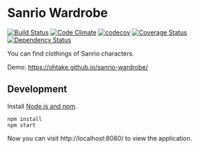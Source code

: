 # Sanrio Wardrobe

[![Build Status](https://travis-ci.org/ohtake/sanrio-wardrobe.svg?branch=master)](https://travis-ci.org/ohtake/sanrio-wardrobe)
[![Code Climate](https://codeclimate.com/github/ohtake/sanrio-wardrobe/badges/gpa.svg)](https://codeclimate.com/github/ohtake/sanrio-wardrobe)
[![codecov](https://codecov.io/gh/ohtake/sanrio-wardrobe/branch/master/graph/badge.svg)](https://codecov.io/gh/ohtake/sanrio-wardrobe)
[![Coverage Status](https://coveralls.io/repos/github/ohtake/sanrio-wardrobe/badge.svg?branch=master)](https://coveralls.io/github/ohtake/sanrio-wardrobe?branch=master)
[![Dependency Status](https://www.versioneye.com/user/projects/5785ed326edb0800398b00b7/badge.svg)](https://www.versioneye.com/user/projects/5785ed326edb0800398b00b7)

You can find clothings of Sanrio characters.

Demo: <https://ohtake.github.io/sanrio-wardrobe/>

## Development

Install [Node.js and npm](https://nodejs.org/en/download/current).

```
npm install
npm start
```

Now you can visit http://localhost:8080/ to view the application.
